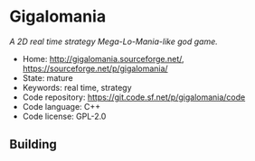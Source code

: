 # Gigalomania

_A 2D real time strategy Mega-Lo-Mania-like god game._

- Home: http://gigalomania.sourceforge.net/, https://sourceforge.net/p/gigalomania/
- State: mature
- Keywords: real time, strategy
- Code repository: https://git.code.sf.net/p/gigalomania/code
- Code language: C++
- Code license: GPL-2.0

## Building

